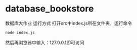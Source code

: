 # database_bookstore
数据库大作业
运行方式
打开src中index.js所在文件夹，运行命令
```
node index.js
```
然后再浏览器中输入：127.0.0.1即可访问
